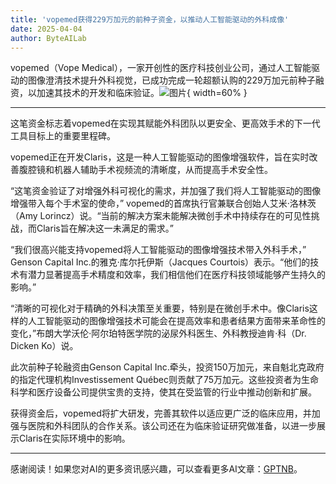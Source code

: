```yaml
---
title: 'vopemed获得229万加元的前种子资金，以推动人工智能驱动的外科成像'
date: 2025-04-04
author: ByteAILab
---
```


vopemed（Vope Medical），一家开创性的医疗科技创业公司，通过人工智能驱动的图像澄清技术提升外科视觉，已成功完成一轮超额认购的229万加元前种子融资，以加速其技术的开发和临床验证。![图片](https://ai-techpark.com/wp-content/uploads/vopemed-Ra.jpg){ width=60% }

---
这笔资金标志着vopemed在实现其赋能外科团队以更安全、更高效手术的下一代工具目标上的重要里程碑。

vopemed正在开发Claris，这是一种人工智能驱动的图像增强软件，旨在实时改善腹腔镜和机器人辅助手术视频流的清晰度，从而提高手术安全性。

“这笔资金验证了对增强外科可视化的需求，并加强了我们将人工智能驱动的图像增强带入每个手术室的使命，” vopemed的首席执行官兼联合创始人艾米·洛林茨（Amy Lorincz）说。“当前的解决方案未能解决微创手术中持续存在的可见性挑战，而Claris旨在解决这一未满足的需求。”

“我们很高兴能支持vopemed将人工智能驱动的图像增强技术带入外科手术，” Genson Capital Inc.的雅克·库尔托伊斯（Jacques Courtois）表示。“他们的技术有潜力显著提高手术精度和效率，我们相信他们在医疗科技领域能够产生持久的影响。”

“清晰的可视化对于精确的外科决策至关重要，特别是在微创手术中。像Claris这样的人工智能驱动的图像增强技术可能会在提高效率和患者结果方面带来革命性的变化，”布朗大学沃伦·阿尔珀特医学院的泌尿外科医生、外科教授迪肯·科（Dr. Dicken Ko）说。

此次前种子轮融资由Genson Capital Inc.牵头，投资150万加元，来自魁北克政府的指定代理机构Investissement Québec则贡献了75万加元。这些投资者为生命科学和医疗设备公司提供宝贵的支持，使其在受监管的行业中推动创新和扩展。

获得资金后，vopemed将扩大研发，完善其软件以适应更广泛的临床应用，并加强与医院和外科团队的合作关系。该公司还在为临床验证研究做准备，以进一步展示Claris在实际环境中的影响。

---
感谢阅读！如果您对AI的更多资讯感兴趣，可以查看更多AI文章：[GPTNB](https://gptnb.com)。